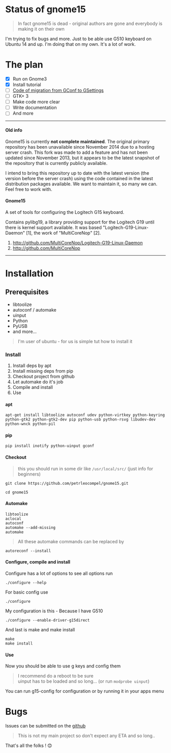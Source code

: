 # Status of gnome15

> In fact gnome15 is dead - original authors are gone and everybody is making it on their own

I'm trying to fix bugs and more. Just to be able use G510 keyboard on Ubuntu 14 and up.
I'm doing that on my own. It's a lot of work.

# The plan

- [x] Run on Gnome3
- [x] Install tutorial
- [ ] [Code of migration from GConf to GSettings](https://developer.gnome.org/gio/unstable/ch34.html)
- [ ] GTK+ 3
- [ ] Make code more clear
- [ ] Write documentation
- [ ] And more

---
#### Old info

Gnome15 is currently **not complete maintained**.
The original primary repository has been unavailable since November 2014 due to a hosting server crash.
This fork was made to add a feature and has not been updated since November 2013, but it appears to be the latest snapshot of the repository that is currently publicly available.

I intend to bring this repository up to date with the latest version (the version before the server crash) using the code contained in the latest distribution packages available.
We want to maintain it, so many we can. Feel free to work with.

#### Gnome15

A set of tools for configuring the Logitech G15 keyboard.

Contains pylibg19, a library providing support for the Logitech G19 until there
is kernel support available. It was based "Logitech-G19-Linux-Daemon" [1],
the work of "MultiCoreNop" [2].

1. http://github.com/MultiCoreNop/Logitech-G19-Linux-Daemon
2. http://github.com/MultiCoreNop

---

# Installation

## Prerequisites

- libtoolize
- autoconf / automake
- uinput
- Python
- PyUSB
- and more...

> I'm user of ubuntu - for us is simple tut how to install it

### Install

1. Install deps by apt
2. Install missing deps from pip
3. Checkout project from github
4. Let automake do it's job
5. Compile and install
6. Use


#### apt

```
apt-get install libtoolize autoconf udev python-virtkey python-keyring python-gtk2 python-gtk2-dev pip python-usb python-rsvg libudev-dev python-wnck python-pil
```

#### pip

```
pip install inotify python-uinput gconf
```

#### Checkout

> this you should run in some dir like ```/usr/local/src/``` (just info for beginners)

```
git clone https://github.com/petrleocompel/gnome15.git

cd gnome15
```

#### Automake

```
libtoolize
aclocal
autoconf
automake --add-missing
automake
```

> All these automake commands can be replaced by

```
autoreconf --install
```

#### Configure, compile and install

Configure has a lot of options to see all options run
```
./configure --help
```

For basic config use
```
./configure
```

My configuration is this - Because I have G510
```
./configure --enable-driver-g15direct
```

And last is make and make install
```
make
make install
```

#### Use

Now you should be able to use g keys and config them

> I recommend do a reboot to be sure <br> uinput has to be loaded and so long... (or run ```modprobe uinput```)

You can run g15-config for configuration or by running it in your apps menu

# Bugs

Issues can be submitted on the [github](https://github.com/petrleocompel/gnome15/issues)

> This is not my main project so don't expect any ETA and so long..

That's all the folks ! :blush:
